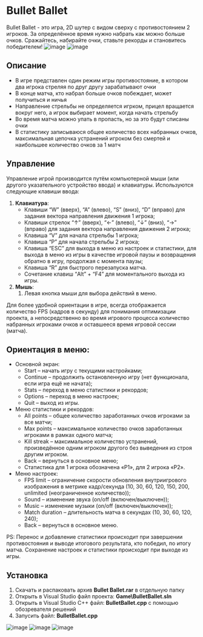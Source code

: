 # Bullet Ballet
Bullet Ballet - это игра, 2D шутер с видом сверху с противостоянием 2 игроков. За определённое время нужно набрать как можно больше очков. Сражайтесь, набирайте очки, ставьте рекорды и становитесь победителем!
![image](https://github.com/Zmeewik/BalletBullet/assets/74759106/7122eab6-709c-49ff-ac65-1be138e0a79f)
![image](https://github.com/Zmeewik/BalletBullet/assets/74759106/d8309bf4-f167-4e13-af56-954341a201bb)
## Описание
+ В игре представлен один режим игры противостояние, в котором два игрока стреляя по друг другу зарабатывают очки
+ В конце матча, кто набрал больше очков побеждает, может получиться и ничья
+ Направление стрельбы не определяется игрком, прицел вращается вокруг него, а игрок выбирает момент, когда начать стрельбу
+ Во время матча можно упать в пропасть, но за это будут списаны очки
+ В статистику записываюся общее количество всех набранных очков, максимальная цепочка устранений игроком без смертей и наибольшее количество очков за 1 матч
## Управление
Управление игрой производится путём компьютерной мыши (или другого указательного устройство ввода) и клавиатуры. Используются следующие клавиши ввода:

1. **Клавиатура**:
	+ Клавиши “W” (вверх), “A” (влево), “S” (вниз), “D” (вправо) для задания вектора направления движения 1 игрока;
	+ Клавиши стрелок “↑” (вверх), “←” (влево), “↓” (вниз), “→” (вправо) для задания вектора направления движения 2 игрока;
	+ Клавиша “V” для начала стрельбы 1 игрока;
	+ Клавиша “P” для начала стрельбы 2 игрока;
	+ Клавиша “ESC” для выхода в меню из настроек и статистики, для выхода в меню из игры в качестве игровой паузы и возвращения обратно в игру, продолжая с момента паузы;
	+ Клавиша “R” для быстрого перезапуска матча.
	+ Сочетание клавиш “Alt” + “F4” для моментального выхода из игры.
2. **Мышь**:
	1. Левая кнопка мыши для выбора действий в меню.

Для более удобной ориентации в игре, всегда отображается количество FPS (кадров в секунду) для понимания оптимизации проекта, а непосредственно во время игрового процесса количество набранных игроками очков и оставшееся время игровой сессии (матча).

## Ориентация в меню: 
+ Основной экран:
	+ Start – начать игру с текущими настройками;
	+ Continue – продолжить остановленную игру (нет функционала, если игра ещё не начата);
	+ Stats – переход в меню статистики и рекордов;
	+ Options – переход в меню настроек;
	+ Quit – выход из игры.
+ Меню статистики и рекордов:
	+ All points – общее количество заработанных очков игроками за все матчи;
	+ Max points – максимальное количество очков заработанных игроками в рамках одного матча;
	+ Kill streak – максимальное количество устранений, произведённое одним игроком другого без выведения из строя другим игроком.
	+ Back – вернуться в основное меню;
	+ Статистика для 1 игрока обозначена «P1», для 2 игрока «P2».
+ Меню настроек:
	+ FPS limit – ограничение скорости обновления внутриигрового изображения в метрике кадр/секунда (10, 30, 60, 120, 150, 200, unlimited (неограниченное количество));
	+ Sound – изменение звука (on/off (включен/выключен));
	+ Music – изменение музыки (on/off (включен/выключен));
	+ Match duration – длительность матча в секундах (10, 30, 60, 120, 240);
	+ Back – вернуться в основное меню.

PS: Перенос и добавление статистики происходит при завершении противостояния и выводе итогового результата, кто победил, по итогу матча. Сохранение настроек и статистики происходит при выходе из игры.

## Установка
1. Скачать и распаковать архив **Bullet Ballet.rar** в отдельную папку
2. Открыть в Visual Studio файл проекта: **Game\BulletBallet.sln**
3. Открыть в Visual Studio C++ файл: **BulletBallet.cpp** с помощью обозревателя решений
4. Запусить файл: **BulletBallet.cpp**

![image](https://github.com/Zmeewik/BalletBullet/assets/74759106/2574db06-ff35-4008-a10f-258eb2e0ec0b)
![image](https://github.com/Zmeewik/BalletBullet/assets/74759106/1c418912-dc9a-4a3b-a8fb-394c3543931b)
![image](https://github.com/Zmeewik/BalletBullet/assets/74759106/f583874c-e652-425f-8875-e8d1b5d16cce)


